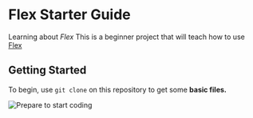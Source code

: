 # Flex Starter Guide
Learning about *Flex*
This is a beginner project that will teach how to use [Flex](https://www.w3schools.com/css/css3_flexbox.asp)

## Getting Started
To begin, use `git clone` on  this repository to get some **basic files.**

![Prepare to start coding](https://media.tenor.com/bQCHJwgCNuMAAAAC/kitten-cat.gif)
